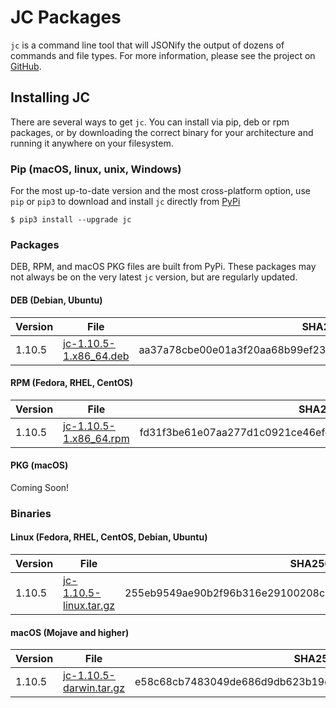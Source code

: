# JC Packages
`jc` is a command line tool that will JSONify the output of dozens of commands and file types. For more information, please see the project on [GitHub](https://github.com/kellyjonbrazil/jc).

## Installing JC
There are several ways to get `jc`. You can install via pip, deb or rpm packages, or by downloading the correct binary for your architecture and running it anywhere on your filesystem.

### Pip (macOS, linux, unix, Windows)
For the most up-to-date version and the most cross-platform option, use `pip` or `pip3` to download and install `jc` directly from [PyPi](https://pypi.org/project/jc/)
```
$ pip3 install --upgrade jc
```

### Packages
DEB, RPM, and macOS PKG files are built from PyPi. These packages may not always be on the very latest `jc` version, but are regularly updated.

#### DEB (Debian, Ubuntu)

| Version   | File                                                                                             | SHA256 Hash                                                       |
|-----------|--------------------------------------------------------------------------------------------------|-------------------------------------------------------------------|
| 1.10.5    | [jc-1.10.5-1.x86_64.deb](https://jc-packages.s3-us-west-1.amazonaws.com/jc-1.10.5-1.x86_64.deb)  | aa37a78cbe00e01a3f20aa68b99ef23101586968646cdc2d177b32aedc9d560d  |


#### RPM (Fedora, RHEL, CentOS)

| Version   | File                                                                                             | SHA256 Hash                                                       |
|-----------|--------------------------------------------------------------------------------------------------|-------------------------------------------------------------------|
| 1.10.5    | [jc-1.10.5-1.x86_64.rpm](https://jc-packages.s3-us-west-1.amazonaws.com/jc-1.10.5-1.x86_64.rpm)  | fd31f3be61e07aa277d1c0921ce46efd19a4ab2b211718bca377e6ff35b968c0  |


#### PKG (macOS)
Coming Soon!

### Binaries
#### Linux (Fedora, RHEL, CentOS, Debian, Ubuntu)

| Version   | File                                                                                                 | SHA256 Hash                                                       |
|-----------|------------------------------------------------------------------------------------------------------|-------------------------------------------------------------------|
| 1.10.5    | [jc-1.10.5-linux.tar.gz](https://jc-packages.s3-us-west-1.amazonaws.com/bin/jc-1.10.5-linux.tar.gz)  | 255eb9549ae90b2f96b316e29100208c466844cb13cbe9659770c6176fa4a502  |


#### macOS (Mojave and higher)

| Version   | File                                                                                                   | SHA256 Hash                                                       |
|-----------|--------------------------------------------------------------------------------------------------------|-------------------------------------------------------------------|
| 1.10.5    | [jc-1.10.5-darwin.tar.gz](https://jc-packages.s3-us-west-1.amazonaws.com/bin/jc-1.10.5-darwin.tar.gz)  | e58c68cb7483049de686d9db623b19d24ff1c81bcfb00af64bd54652fcbb02f9  |
